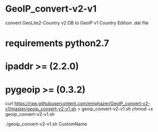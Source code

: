 # GeoIP_convert-v2-v1
convert GeoLite2-Country v2 DB to GeoIP v1 Country Edition .dat file

# requirements python2.7
# ipaddr  >= (2.2.0) 
# pygeoip >= (0.3.2)


curl https://raw.githubusercontent.com/emphazer/GeoIP_convert-v2-v1/master/geoip_convert-v2-v1.sh > geoip_convert-v2-v1.sh
chmod +x geoip_convert-v2-v1.sh

./geoip_convert-v2-v1.sh CustomName

